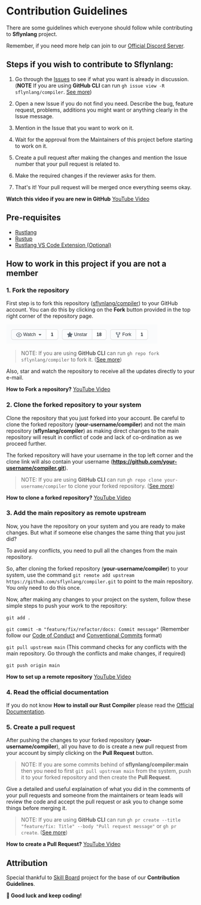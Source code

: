 # Contribution Guidelines

There are some guidelines which everyone should follow while contributing to **Sflynlang** project.

Remember, if you need more help can join to our [Official Discord Server](https://discord.gg/zkTMFSr).

## Steps if you wish to contribute to Sflynlang:
1. Go through the [Issues](https://github.com/sflynlang/compiler/issues) to see if what you want is already in discussion. (**NOTE** If you are using **GitHub CLI** can run `gh issue view -R sflynlang/compiler`. [See more](https://cli.github.com/manual/gh_issue_view))

2. Open a new Issue if you do not find you need. Describe the bug, feature request, problems, additions you might want or anything clearly in the Issue message.

3. Mention in the Issue that you want to work on it.

4. Wait for the approval from the Maintainers of this project before starting to work on it.

5. Create a pull request after making the changes and mention the Issue number that your pull request is related to.

6. Make the required changes if the reviewer asks for them.

7. That's it! Your pull request will be merged once everything seems okay.

**Watch this video if you are new in GitHub** [YouTube Video](https://youtu.be/HbSjyU2vf6Y)

## Pre-requisites
* [Rustlang](https://www.rust-lang.org/)
* [Rustup](https://rustup.rs/)
* [Rustlang VS Code Extension (Optional)](https://marketplace.visualstudio.com/items?itemName=rust-lang.rust)

## How to work in this project if you are not a member

### 1. Fork the repository
First step is to fork this repository ([sflynlang/compiler](https://github.com/sflynlang/conpiler)) to your GitHub account. You can do this by clicking on the **Fork** button provided in the top right corner of the repository page.

![Fork Image](./assets/readme/fork_image.png)

> NOTE: If you are using **GitHub CLI** can run `gh repo fork sflynlang/compiler` to fork it. ([See more](https://cli.github.com/manual/gh_repo_fork))

Also, star and watch the repository to receive all the updates directly to your e-mail.

**How to Fork a repository?** [YouTube Video](https://youtu.be/HbSjyU2vf6Y?t=101)

### 2. Clone the forked repository to your system
Clone the repository that you just forked into your account. Be careful to clone the forked repository (**your-username/compiler**) and not the main repository (**sflynlang/compiler**) as making direct changes to the main repository will result in conflict of code and lack of co-ordination as we proceed further.

The forked repository will have your username in the top left corner and the clone link will also contain your username (**https://github.com/your-username/compiler.git**).

> NOTE: If you are using **GitHub CLI** can run `gh repo clone your-username/compiler` to clone your forked repository. ([See more](https://cli.github.com/manual/gh_repo_clone))

**How to clone a forked repository?** [YouTube Video](https://youtu.be/HbSjyU2vf6Y?t=134)

### 3. Add the main repository as remote upstream
Now, you have the repository on your system and you are ready to make changes. But what if someone else changes the same thing that you just did?

To avoid any conflicts, you need to pull all the changes from the main repository.

So, after cloning the forked repository (**your-username/compiler**) to your system, use the command `git remote add upstream https://github.com/sflynlang/compiler.git` to point to the main repository. You only need to do this once.

Now, after making any changes to your project on the system, follow these simple steps to push your work to the repository:

`git add .`

`git commit -m "feature/fix/refactor/docs: Commit message"` (Remember follow our [Code of Conduct](./CODE_OF_CONDUCT.md) and [Conventional Commits](https://www.conventionalcommits.org/en/v1.0.0/) format)

`git pull upstream main` (This command checks for any conflicts with the main repository. Go through the conflicts and make changes, if required)

`git push origin main`

**How to set up a remote repository** [YouTube Video](https://youtu.be/-zvHQXnBO6c)

### 4. Read the official documentation
If you do not know **How to install our Rust Compiler** please read the [Official Documentation](https://github.com/sflynlang/docs).

### 5. Create a pull request
After pushing the changes to your forked repository (**your-username/compiler**), all you have to do is create a new pull request from your account by simply clicking on the **Pull Request** button.

> NOTE: If you are some commits behind of **sflynlang/compiler:main** then you need to first `git pull upstream main` from the system, push it to your forked repository and then create the **Pull Request**.

Give a detailed and useful explaination of what you did in the comments of your pull requests and someone from the maintainers or team leads will review the code and accept the pull request or ask you to change some things before merging it.

> NOTE: If you are using **GitHub CLI** can run `gh pr create --title "feature/fix: Title" --body "Pull request message"` or `gh pr create`. ([See more](https://cli.github.com/manual/gh_pr_create))

**How to create a Pull Request?** [YouTube Video](https://youtu.be/HbSjyU2vf6Y?t=297)

## Attribution
Special thankful to [Skill Board](https://github.com/devscollab/skill-board) project for the base of our **Contribution Guidelines**.

**🎉 Good luck and keep coding!**
